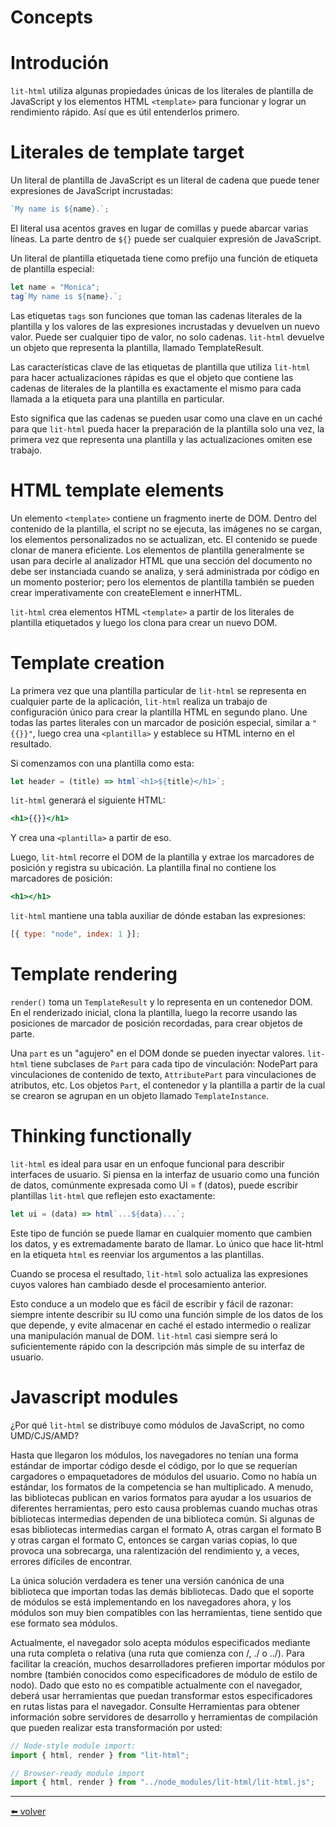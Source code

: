 # Concepts

# Introdución

`lit-html` utiliza algunas propiedades únicas de los literales de plantilla de JavaScript y los elementos HTML `<template>` para funcionar y lograr un rendimiento rápido. Así que es útil entenderlos primero.

# Literales de template target

Un literal de plantilla de JavaScript es un literal de cadena que puede tener expresiones de JavaScript incrustadas:

```jsx
`My name is ${name}.`;
```

El literal usa acentos graves en lugar de comillas y puede abarcar varias líneas. La parte dentro de `${}` puede ser cualquier expresión de JavaScript.

Un literal de plantilla etiquetada tiene como prefijo una función de etiqueta de plantilla especial:

```jsx
let name = "Monica";
tag`My name is ${name}.`;
```

Las etiquetas `tags` son funciones que toman las cadenas literales de la plantilla y los valores de las expresiones incrustadas y devuelven un nuevo valor. Puede ser cualquier tipo de valor, no solo cadenas. `lit-html` devuelve un objeto que representa la plantilla, llamado TemplateResult.

Las características clave de las etiquetas de plantilla que utiliza `lit-html` para hacer actualizaciones rápidas es que el objeto que contiene las cadenas de literales de la plantilla es exactamente el mismo para cada llamada a la etiqueta para una plantilla en particular.

Esto significa que las cadenas se pueden usar como una clave en un caché para que `lit-html` pueda hacer la preparación de la plantilla solo una vez, la primera vez que representa una plantilla y las actualizaciones omiten ese trabajo.

# HTML template elements

Un elemento `<template>` contiene un fragmento inerte de DOM. Dentro del contenido de la plantilla, el script no se ejecuta, las imágenes no se cargan, los elementos personalizados no se actualizan, etc. El contenido se puede clonar de manera eficiente. Los elementos de plantilla generalmente se usan para decirle al analizador HTML que una sección del documento no debe ser instanciada cuando se analiza, y será administrada por código en un momento posterior; pero los elementos de plantilla también se pueden crear imperativamente con createElement e innerHTML.

`lit-html` crea elementos HTML `<template>` a partir de los literales de plantilla etiquetados y luego los clona para crear un nuevo DOM.

# Template creation

La primera vez que una plantilla particular de `lit-html` se representa en cualquier parte de la aplicación, `lit-html` realiza un trabajo de configuración único para crear la plantilla HTML en segundo plano. Une todas las partes literales con un marcador de posición especial, similar a `"{{}}"`, luego crea una `<plantilla>` y establece su HTML interno en el resultado.

Si comenzamos con una plantilla como esta:

```jsx
let header = (title) => html`<h1>${title}</h1>`;
```

`lit-html` generará el siguiente HTML:

```jsx
<h1>{{}}</h1>
```

Y crea una `<plantilla>` a partir de eso.

Luego, `lit-html` recorre el DOM de la plantilla y extrae los marcadores de posición y registra su ubicación. La plantilla final no contiene los marcadores de posición:

```jsx
<h1></h1>
```

`lit-html` mantiene una tabla auxiliar de dónde estaban las expresiones:

```jsx
[{ type: "node", index: 1 }];
```

# Template rendering

`render()` toma un `TemplateResult` y lo representa en un contenedor DOM. En el renderizado inicial, clona la plantilla, luego la recorre usando las posiciones de marcador de posición recordadas, para crear objetos de parte.

Una `part` es un "agujero" en el DOM donde se pueden inyectar valores. `lit-html` tiene subclases de `Part` para cada tipo de vinculación: NodePart para vinculaciones de contenido de texto, `AttributePart` para vinculaciones de atributos, etc. Los objetos `Part`, el contenedor y la plantilla a partir de la cual se crearon se agrupan en un objeto llamado `TemplateInstance`.

# Thinking functionally

`lit-html` es ideal para usar en un enfoque funcional para describir interfaces de usuario. Si piensa en la interfaz de usuario como una función de datos, comúnmente expresada como UI = f (datos), puede escribir plantillas `lit-html` que reflejen esto exactamente:

```jsx
let ui = (data) => html`...${data}...`;
```

Este tipo de función se puede llamar en cualquier momento que cambien los datos, y es extremadamente barato de llamar. Lo único que hace lit-html en la etiqueta `html` es reenviar los argumentos a las plantillas.

Cuando se procesa el resultado, `lit-html` solo actualiza las expresiones cuyos valores han cambiado desde el procesamiento anterior.

Esto conduce a un modelo que es fácil de escribir y fácil de razonar: siempre intente describir su IU como una función simple de los datos de los que depende, y evite almacenar en caché el estado intermedio o realizar una manipulación manual de DOM. `lit-html` casi siempre será lo suficientemente rápido con la descripción más simple de su interfaz de usuario.

# Javascript modules

¿Por qué `lit-html` se distribuye como módulos de JavaScript, no como UMD/CJS/AMD?

Hasta que llegaron los módulos, los navegadores no tenían una forma estándar de importar código desde el código, por lo que se requerían cargadores o empaquetadores de módulos del usuario. Como no había un estándar, los formatos de la competencia se han multiplicado. A menudo, las bibliotecas publican en varios formatos para ayudar a los usuarios de diferentes herramientas, pero esto causa problemas cuando muchas otras bibliotecas intermedias dependen de una biblioteca común. Si algunas de esas bibliotecas intermedias cargan el formato A, otras cargan el formato B y otras cargan el formato C, entonces se cargan varias copias, lo que provoca una sobrecarga, una ralentización del rendimiento y, a veces, errores difíciles de encontrar.

La única solución verdadera es tener una versión canónica de una biblioteca que importan todas las demás bibliotecas. Dado que el soporte de módulos se está implementando en los navegadores ahora, y los módulos son muy bien compatibles con las herramientas, tiene sentido que ese formato sea módulos.

Actualmente, el navegador solo acepta módulos especificados mediante una ruta completa o relativa (una ruta que comienza con /, ./ o ../). Para facilitar la creación, muchos desarrolladores prefieren importar módulos por nombre (también conocidos como especificadores de módulo de estilo de nodo). Dado que esto no es compatible actualmente con el navegador, deberá usar herramientas que puedan transformar estos especificadores en rutas listas para el navegador. Consulte Herramientas para obtener información sobre servidores de desarrollo y herramientas de compilación que pueden realizar esta transformación por usted:

```jsx
// Node-style module import:
import { html, render } from "lit-html";
```

```jsx
// Browser-ready module import
import { html, render } from "../node_modules/lit-html/lit-html.js";
```

---

[⬅️ volver](https://github.com/VictorHugoAguilar/javascript-interview-questions-explained/blob/main/theory-lit-element/readme.md)
